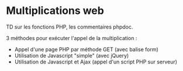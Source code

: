 # Multiplications web

TD sur les fonctions PHP, les commentaires phpdoc.

3 méthodes pour exécuter l'appel de la multiplication :

- Appel d'une page PHP par méthode GET (avec balise form)
- Utilisation de Javascript "simple" (avec jQuery)
- Utilisation de Javascript et Ajax (appel d'un script PHP sur serveur)

